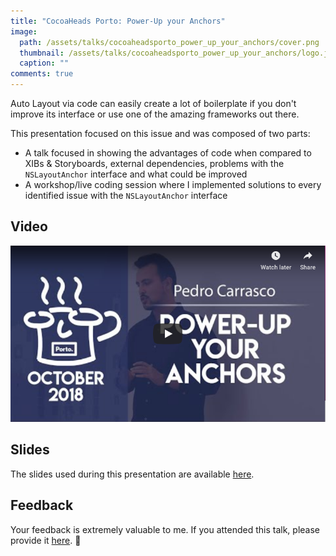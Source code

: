 ```yaml
---
title: "CocoaHeads Porto: Power-Up your Anchors"
image: 
  path: /assets/talks/cocoaheadsporto_power_up_your_anchors/cover.png
  thumbnail: /assets/talks/cocoaheadsporto_power_up_your_anchors/logo.jpg
  caption: ""
comments: true
---
```


Auto Layout via code can easily create a lot of boilerplate if you don't improve its interface or use one of the amazing frameworks out there.

This presentation focused on this issue and was composed of two parts:
* A talk focused in showing the advantages of code when compared to XIBs & Storyboards, external dependencies, problems with the `NSLayoutAnchor` interface and what could be improved
* A workshop/live coding session where I implemented solutions to every identified issue with the `NSLayoutAnchor` interface

##  Video

<p align="center">
    <a href="https://www.youtube.com/watch?v=ki2rKV5twdA">
        <img src="https://github.com/pedrommcarrasco/pedrommcarrasco.github.io/blob/master/assets/talks/cocoaheadsporto_power_up_your_anchors/youtube_thumbnail.png?raw=true" alt="Example"/>
    </a>
</p>

## Slides
The slides used during this presentation are available [here](https://github.com/pedrommcarrasco/pedrommcarrasco.github.io/blob/master/Talks-Content/CocoaHeadsPorto_PowerUp_Your_Anchors/powerup_your_anchors.key).

## Feedback
Your feedback is extremely valuable to me. If you attended this talk, please provide it [here](https://goo.gl/forms/s6tJIVuIFou6NKof1). 🙏
